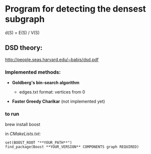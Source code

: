 # Program for detecting the densest subgraph

d(S) = E(S) / V(S)

## DSD theory: 
http://people.seas.harvard.edu/~babis/dsd.pdf

### Implemented methods:
- **Goldberg's bin-search algorithm**

    - edges.txt format: vertices from 0

- **Faster Greedy Charikar** (not implemented yet)

### to run
brew install boost

in *CMakeLists.txt:*
```
set(BOOST_ROOT "**YOUR_PATH**")
find_package(Boost **YOUR_VERSION** COMPONENTS graph REQUIRED)
```